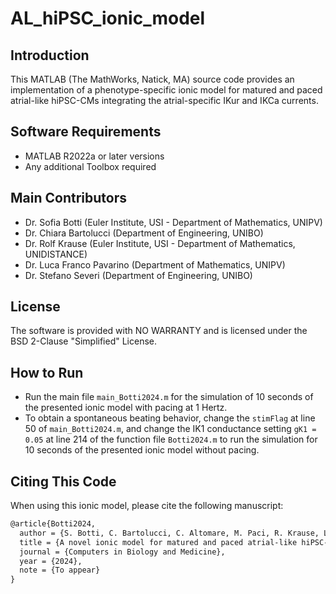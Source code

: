 # AL_hiPSC_ionic_model

## Introduction

This MATLAB (The MathWorks, Natick, MA) source code provides an implementation of a phenotype-specific ionic model for matured and paced atrial-like hiPSC-CMs integrating the atrial-specific IKur and IKCa currents.

## Software Requirements

- MATLAB R2022a or later versions
- Any additional Toolbox required

## Main Contributors

- Dr. Sofia Botti (Euler Institute, USI - Department of Mathematics, UNIPV)
- Dr. Chiara Bartolucci (Department of Engineering, UNIBO)
- Dr. Rolf Krause (Euler Institute, USI - Department of Mathematics, UNIDISTANCE)
- Dr. Luca Franco Pavarino (Department of Mathematics, UNIPV)
- Dr. Stefano Severi (Department of Engineering, UNIBO)

## License

The software is provided with NO WARRANTY and is licensed under the BSD 2-Clause "Simplified" License.

## How to Run

- Run the main file `main_Botti2024.m` for the simulation of 10 seconds of the presented ionic model with pacing at 1 Hertz.
- To obtain a spontaneous beating behavior, change the `stimFlag` at line 50 of `main_Botti2024.m`, and change the IK1 conductance setting `gK1 = 0.05` at line 214 of the function file `Botti2024.m` to run the simulation for 10 seconds of the presented ionic model without pacing.

## Citing This Code

When using this ionic model, please cite the following manuscript:

```tex
@article{Botti2024,
  author = {S. Botti, C. Bartolucci, C. Altomare, M. Paci, R. Krause, L. F. Pavarino, and S. Severi},
  title = {A novel ionic model for matured and paced atrial-like hiPSC-CMs integrating IKur and IKCa currents},
  journal = {Computers in Biology and Medicine},
  year = {2024},
  note = {To appear}
}


